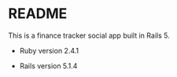 # README

This is a finance tracker social app built in Rails 5.

* Ruby version 2.4.1

* Rails version 5.1.4
